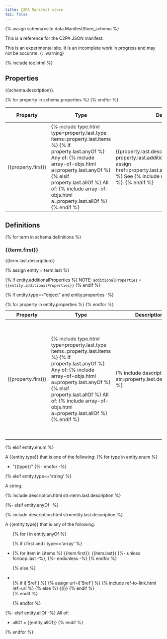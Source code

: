 ```yaml
---
title: C2PA Manifest store
toc: false
---
```

{% assign schema=site.data.ManifestStore_schema %}

This is a reference for the C2PA JSON manifest.

This is an experimental site. It is an incomplete work in progress and may not be accurate.
{: .warning}

{% include toc.html %}

## Properties

{{schema.description}}.

<table>
<thead><tr>
<th>Property</th>
<th>Type</th>
<th>Description</th>
<th>Required?</th>
<th>Default Value</th>
</tr></thead>

<tbody>
{% for property in schema.properties %}
<tr>
<td>{{property.first}}</td>

<!-- Type -->
<td>{% include type.html type=property.last.type items=property.last.items %}
{% if property.last.anyOf %}
Any of:
{% include array-of-objs.html a=property.last.anyOf %}
{% elsif property.last.allOf %}
All of:
{% include array-of-objs.html a=property.last.allOf %}
{% endif %}
</td>

<td>{{property.last.description}}.
{% if property.last.additionalProperties %}
  {% assign href=property.last.additionalProperties.first[1] %}
  See {% include ref-to-link.html ref=href %}.
{% endif %}
</td>

<td> <!-- Required? -->
{% assign isreq=false %}
{% if property.last.required %}
{% for x in property.last.required %}
  {% if property.first == x %}
    {% assign isreq=true %}
  {% endif %}
{% endfor %}
{% if isreq %} YES {% else %} NO {% endif %}
{% else %}
NO
{% endif %}
</td>

<td> N/A </td>
</tr>
{% endfor %}

</tbody></table>

<!---------------------------------------------------------------------->

## Definitions

{% for term in schema.definitions %}

### {{term.first}}

{{term.last.description}}

{% assign entity = term.last %}

{% if entity.additionalProperties %}
NOTE: `additionalProperties` = `{{entity.additionalProperties}}`
{% endif %}

{% if entity.type=="object" and entity.properties -%}

<table style="margin-top: 10px;">
<thead><tr>
<th>Property</th>
<th>Type</th>
<th>Description</th>
<th>Required?</th>
<th>Default Value</th>
</tr></thead>

<tbody>
{% for property in entity.properties %}
<tr>
<td>{{property.first}}</td>

<!-- Type -->
<td>{% include type.html type=property.last.type items=property.last.items %}
{% if property.last.anyOf %}
Any of:
{% include array-of-objs.html a=property.last.anyOf %}
{% elsif property.last.allOf %}
All of:
{% include array-of-objs.html a=property.last.allOf %}
{% endif %}
</td>

<!-- Description -->
<td>
{% include description.html str=property.last.description %}
</td>

<td> <!-- Required? -->
{% assign isreq=false %}
{% if entity.required %}
{% for x in entity.required %}
  {% if property.first == x %}
    {% assign isreq=true %}
  {% endif %}
{% endfor %}
{% if isreq %} YES {% else %} NO {% endif %}
{% else %}
NO
{% endif %}
</td>

<td> <!-- Default Value -->
{% if property.last.default %} {{property.last.default}} {% else %} N/A {%endif%}
</td>
</tr>
{% endfor %}
</tbody></table>

{% elsif entity.enum %} <!-- Not an object but an enum -->

A {{entity.type}} that is one of the following:
{% for type in entity.enum %}
- "{{type}}"
{%- endfor -%}

{% elsif entity.type=='string' %} <!-- Not an object or enum, but a string -->

A string.

{% include description.html str=term.last.description %}

{%- elsif entity.anyOf -%} <!-- Not an object, enum, or string, but 'anyOf' -->

{% include description.html str=entity.last.description %}

A {{entity.type}} that is any of the following:

<ul>{% for i in entity.anyOf %}

  {% if i.first and i.type=='array' %}  <!-- i is an object or array -->
    <li>{% for item in i.items %}
      {{item.first}}: {{item.last}} {%- unless forloop.last -%}, {%- endunless -%}
    {% endfor %}</li>

  {% else %} <!-- i is a simple type -->
    <li>  
    {% if i['$ref'] %}
      {% assign url=i['$ref'] %}
      {% include ref-to-link.html ref=url %}
    {% else %}
      {{i}}
    {% endif %}
    </li>
  {% endif %}

{% endfor %}
</ul>

{%- elsif entity.allOf -%} <!-- Not an object, enum, string, or 'anyOf', but `allOf` (not in schema) -->
All of:
- allOf = {{entity.allOf}}
{% endif %}

{% endfor %} <!-- end iteration over site.data.ManifestStore_schema.definitions obj -->
